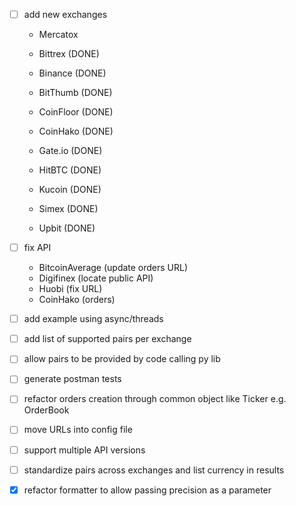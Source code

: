 - [ ] add new exchanges 

    * Mercatox

    * Bittrex (DONE)
    * Binance (DONE)
    * BitThumb (DONE)
    * CoinFloor (DONE)
    * CoinHako (DONE)
    * Gate.io (DONE)
    * HitBTC (DONE)
    * Kucoin (DONE)
    * Simex (DONE)
    * Upbit (DONE)

- [ ] fix API
    * BitcoinAverage (update orders URL)
    * Digifinex (locate public API)
    * Huobi (fix URL)
    * CoinHako (orders)
- [ ] add example using async/threads
- [ ] add list of supported pairs per exchange
- [ ] allow pairs to be provided by code calling py lib
- [ ] generate postman tests
- [ ] refactor orders creation through common object like Ticker e.g. OrderBook
- [ ] move URLs into config file
- [ ] support multiple API versions
- [ ] standardize pairs across exchanges and list currency in results

- [X] refactor formatter to allow passing precision as a parameter 
